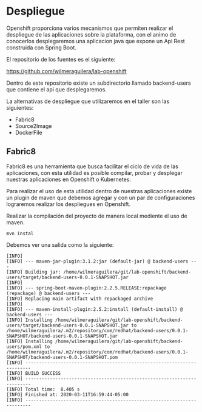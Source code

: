 # Despliegue

Openshift proporciona varios mecanismos que permiten realizar el despliegue de las aplicaciones sobre la plataforma, con el animo de conocerlos desplegaremos  una aplicacion java que expone un Api Rest construida con Spring Boot.

El repositorio de los fuentes es el siguiente:

https://github.com/wilmeraguilera/lab-openshift

Dentro de este repositorio existe un subdirectorio llamado backend-users que contiene el api que desplegaremos.

La alternativas de despliegue que utilizaremos en el taller son las siguientes:
- Fabric8
- Source2Image
- DockerFile



## Fabric8

Fabric8 es una herramienta que busca facilitar el ciclo de vida de las aplicaciones, con esta utilidad es posible compilar, probar y desplegar nuestras aplicaciones en Openshift o Kubernetes.

Para realizar el uso de esta utilidad dentro de nuestras aplicaciones existe un plugin de maven que debemos agregar y con un par de configuraciones lograremos realizar los despliegues en Openshift.


Realizar la compilación del proyecto de manera local mediente el uso de maven.

```
mvn instal
```

Debemos ver una salida como la siguiente:

```
[INFO] 
[INFO] --- maven-jar-plugin:3.1.2:jar (default-jar) @ backend-users ---
[INFO] Building jar: /home/wilmeraguilera/git/lab-openshift/backend-users/target/backend-users-0.0.1-SNAPSHOT.jar
[INFO] 
[INFO] --- spring-boot-maven-plugin:2.2.5.RELEASE:repackage (repackage) @ backend-users ---
[INFO] Replacing main artifact with repackaged archive
[INFO] 
[INFO] --- maven-install-plugin:2.5.2:install (default-install) @ backend-users ---
[INFO] Installing /home/wilmeraguilera/git/lab-openshift/backend-users/target/backend-users-0.0.1-SNAPSHOT.jar to /home/wilmeraguilera/.m2/repository/com/redhat/backend-users/0.0.1-SNAPSHOT/backend-users-0.0.1-SNAPSHOT.jar
[INFO] Installing /home/wilmeraguilera/git/lab-openshift/backend-users/pom.xml to /home/wilmeraguilera/.m2/repository/com/redhat/backend-users/0.0.1-SNAPSHOT/backend-users-0.0.1-SNAPSHOT.pom
[INFO] ------------------------------------------------------------------------
[INFO] BUILD SUCCESS
[INFO] ------------------------------------------------------------------------
[INFO] Total time:  8.405 s
[INFO] Finished at: 2020-03-11T16:59:44-05:00
[INFO] ------------------------------------------------------------------------

```

